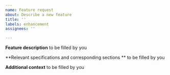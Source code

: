 ```yaml
---
name: Feature request
about: Describe a new feature
title: ''
labels: enhancement
assignees: ''

---
```


**Feature description**
to be filled by you

**Relevant specifications and corresponding sections **
to be filled by you

**Additional context**
to be filled by you
